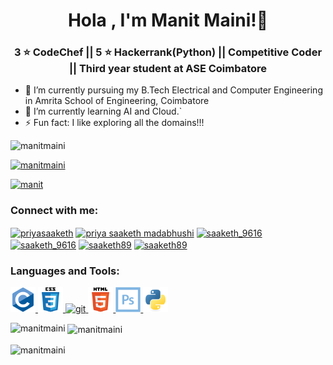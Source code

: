 <h1 align="center">Hola , I'm Manit Maini!👋</h1>
<h3 align="center">3 ⭐ CodeChef || 5 ⭐ Hackerrank(Python) || Competitive Coder || Third year student at ASE Coimbatore</h3>

- 🏫 I’m currently pursuing my B.Tech Electrical and Computer Engineering in Amrita School of Engineering, Coimbatore
- 🔭 I’m currently learning AI and Cloud.`
- ⚡ Fun fact: I like exploring all the domains!!!

<p align="left"> <img src="https://komarev.com/ghpvc/?username=manitmaini&label=Profile%20views&color=0e75b6&style=flat" alt="manitmaini" /> </p>

<p align="left"> <a href="https://github.com/ryo-ma/github-profile-trophy"><img src="https://github-profile-trophy.vercel.app/?username=manitmaini" alt="manitmaini" /></a> </p>

<p align="left"> <a href="https://twitter.com/manit" target="blank"><img src="https://img.shields.io/twitter/follow/manit?logo=twitter&style=for-the-badge" alt="manit" /></a> </p>

<h3 align="left">Connect with me:</h3>
<p align="left">
<a href="https://twitter.com/Manit11944809" target="blank"><img align="center" src="https://uxwing.com/wp-content/themes/uxwing/download/10-brands-and-social-media/twitter-round-line-color.svg" alt="priyasaaketh" height="30" width="40" /></a>
<a href="https://www.linkedin.com/in/manit-maini-36579788/" target="blank"><img align="center" src="https://uxwing.com/wp-content/themes/uxwing/download/10-brands-and-social-media/linkedin-round-line-color.svg" alt="priya saaketh madabhushi" height="30" width="40" /></a>
<a href="https://www.instagram.com/dil_se_manit/" target="blank"><img align="center" src="https://uxwing.com/wp-content/themes/uxwing/download/10-brands-and-social-media/instagram-round-line-color.svg" alt="saaketh_9616" height="30" width="40" /></a>
<a href="https://www.codechef.com/users/manit_13" target="blank"><img align="center" src="https://cdn.jsdelivr.net/npm/simple-icons@3.1.0/icons/codechef.svg" alt="saaketh_9616" height="30" width="40" /></a>
<a href="https://www.hackerrank.com/manitmaini" target="blank"><img align="center" src="https://upload.wikimedia.org/wikipedia/commons/6/65/HackerRank_logo.png" alt="saaketh89" height="30" width="40" /></a>
<a href="https://auth.geeksforgeeks.org/user/manitmaini/profile" target="blank"><img align="center" src="https://encrypted-tbn0.gstatic.com/images?q=tbn:ANd9GcSiskq6uHR_nlUGFkFmsdNAmSiR_1shiLz3fw&usqp=CAU" alt="saaketh89" height="30" width="40" /></a>
</p>

<h3 align="left">Languages and Tools:</h3>
<p align="left"> <a href="https://www.cprogramming.com/" target="_blank"> <img src="https://raw.githubusercontent.com/devicons/devicon/master/icons/c/c-original.svg" alt="c" width="40" height="40"/> </a>  <a href="https://www.w3schools.com/css/" target="_blank"> <img src="https://raw.githubusercontent.com/devicons/devicon/master/icons/css3/css3-original-wordmark.svg" alt="css3" width="40" height="40"/> </a> <a href="https://git-scm.com/" target="_blank"> <img src="https://www.vectorlogo.zone/logos/git-scm/git-scm-icon.svg" alt="git" width="40" height="40"/> </a> <a href="https://www.w3.org/html/" target="_blank"> <img src="https://raw.githubusercontent.com/devicons/devicon/master/icons/html5/html5-original-wordmark.svg" alt="html5" width="40" height="40"/> </a>  </a> <a href="https://www.photoshop.com/en" target="_blank"> <img src="https://raw.githubusercontent.com/devicons/devicon/master/icons/photoshop/photoshop-line.svg" alt="photoshop" width="40" height="40"/> </a> <a href="https://www.python.org" target="_blank"> <img src="https://raw.githubusercontent.com/devicons/devicon/master/icons/python/python-original.svg" alt="python" width="40" height="40"/> </a> </p>

<p><img align="left" src="https://github-readme-stats.vercel.app/api/top-langs?username=manitmaini&show_icons=true&locale=en&layout=compact" alt="manitmaini" /></p>

<p>&nbsp;<img align="center" src="https://github-readme-stats.vercel.app/api?username=manitmaini&show_icons=true&locale=en" alt="manitmaini" /></p>

<p><img align="center" src="https://github-readme-streak-stats.herokuapp.com/?user=manitmaini&" alt="manitmaini" /></p>
